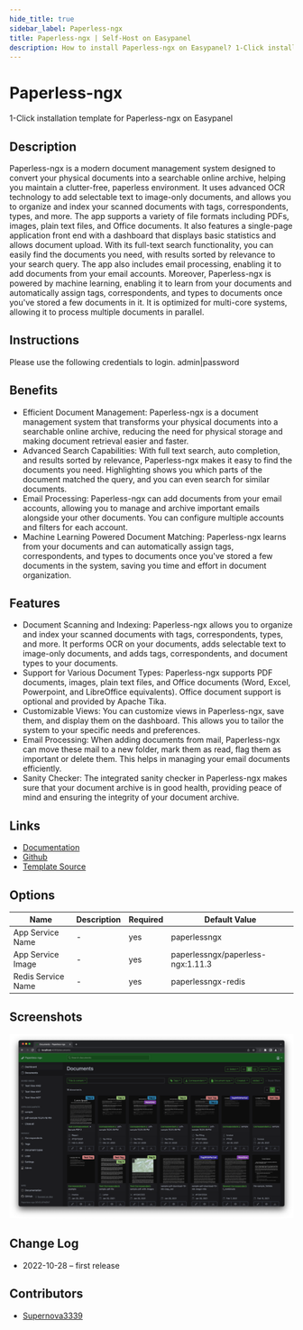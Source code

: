 ```yaml
---
hide_title: true
sidebar_label: Paperless-ngx
title: Paperless-ngx | Self-Host on Easypanel
description: How to install Paperless-ngx on Easypanel? 1-Click installation template for Paperless-ngx on Easypanel
---
```


<!-- generated -->

# Paperless-ngx

1-Click installation template for Paperless-ngx on Easypanel

## Description

Paperless-ngx is a modern document management system designed to convert your physical documents into a searchable online archive, helping you maintain a clutter-free, paperless environment. It uses advanced OCR technology to add selectable text to image-only documents, and allows you to organize and index your scanned documents with tags, correspondents, types, and more. The app supports a variety of file formats including PDFs, images, plain text files, and Office documents. It also features a single-page application front end with a dashboard that displays basic statistics and allows document upload. With its full-text search functionality, you can easily find the documents you need, with results sorted by relevance to your search query. The app also includes email processing, enabling it to add documents from your email accounts. Moreover, Paperless-ngx is powered by machine learning, enabling it to learn from your documents and automatically assign tags, correspondents, and types to documents once you&#39;ve stored a few documents in it. It is optimized for multi-core systems, allowing it to process multiple documents in parallel.

## Instructions

Please use the following credentials to login. admin|password

## Benefits

- Efficient Document Management: Paperless-ngx is a document management system that transforms your physical documents into a searchable online archive, reducing the need for physical storage and making document retrieval easier and faster.
- Advanced Search Capabilities: With full text search, auto completion, and results sorted by relevance, Paperless-ngx makes it easy to find the documents you need. Highlighting shows you which parts of the document matched the query, and you can even search for similar documents.
- Email Processing: Paperless-ngx can add documents from your email accounts, allowing you to manage and archive important emails alongside your other documents. You can configure multiple accounts and filters for each account.
- Machine Learning Powered Document Matching: Paperless-ngx learns from your documents and can automatically assign tags, correspondents, and types to documents once you've stored a few documents in the system, saving you time and effort in document organization.

## Features

- Document Scanning and Indexing: Paperless-ngx allows you to organize and index your scanned documents with tags, correspondents, types, and more. It performs OCR on your documents, adds selectable text to image-only documents, and adds tags, correspondents, and document types to your documents.
- Support for Various Document Types: Paperless-ngx supports PDF documents, images, plain text files, and Office documents (Word, Excel, Powerpoint, and LibreOffice equivalents). Office document support is optional and provided by Apache Tika.
- Customizable Views: You can customize views in Paperless-ngx, save them, and display them on the dashboard. This allows you to tailor the system to your specific needs and preferences.
- Email Processing: When adding documents from mail, Paperless-ngx can move these mail to a new folder, mark them as read, flag them as important or delete them. This helps in managing your email documents efficiently.
- Sanity Checker: The integrated sanity checker in Paperless-ngx makes sure that your document archive is in good health, providing peace of mind and ensuring the integrity of your document archive.

## Links

- [Documentation](https://paperless-ngx.readthedocs.io/en/latest/)
- [Github](https://github.com/paperless-ngx/paperless-ngx)
- [Template Source](https://github.com/easypanel-io/templates/tree/main/templates/paperlessngx)

## Options

Name | Description | Required | Default Value
-|-|-|-
App Service Name | - | yes | paperlessngx
App Service Image | - | yes | paperlessngx/paperless-ngx:1.11.3
Redis Service Name | - | yes | paperlessngx-redis

## Screenshots

![Paperless-ngx Screenshot](./assets/screenshot.png)

## Change Log

- 2022-10-28 – first release

## Contributors

- [Supernova3339](https://github.com/Supernova3339)

